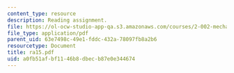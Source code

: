 ```yaml
---
content_type: resource
description: Reading assignment.
file: https://ol-ocw-studio-app-qa.s3.amazonaws.com/courses/2-002-mechanics-and-materials-ii-spring-2004/a0fb51afbf1146b8dbecb87e0e344674_ra15.pdf
file_type: application/pdf
parent_uid: 63e7498c-49e1-fddc-432a-78097fb8a2b6
resourcetype: Document
title: ra15.pdf
uid: a0fb51af-bf11-46b8-dbec-b87e0e344674
---
```

